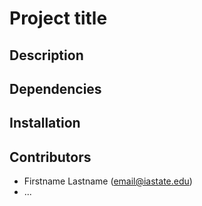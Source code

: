 # Project title


## Description



## Dependencies


## Installation  


## Contributors 
* Firstname Lastname   (email@iastate.edu)
* ...

